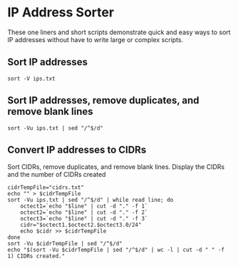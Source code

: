 # IP Address Sorter

These one liners and short scripts demonstrate quick and easy ways to sort IP addresses without have to write large or complex scripts.

## Sort IP addresses
```
sort -V ips.txt
```

## Sort IP addresses, remove duplicates, and remove blank lines
```
sort -Vu ips.txt | sed "/^$/d"
```

## Convert IP addresses to CIDRs

Sort CIDRs, remove duplicates, and remove blank lines. Display the CIDRs and the number of CIDRs created
```
cidrTempFile="cidrs.txt"
echo "" > $cidrTempFile
sort -Vu ips.txt | sed "/^$/d" | while read line; do
    octect1=`echo "$line" | cut -d "." -f 1`
    octect2=`echo "$line" | cut -d "." -f 2`
    octect3=`echo "$line" | cut -d "." -f 3`
    cidr="$octect1.$octect2.$octect3.0/24"
    echo $cidr >> $cidrTempFile
done
sort -Vu $cidrTempFile | sed "/^$/d"
echo "$(sort -Vu $cidrTempFile | sed "/^$/d" | wc -l | cut -d " " -f 1) CIDRs created."
```